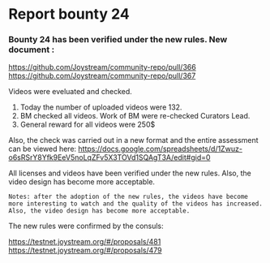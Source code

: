 # Report bounty 24
### Bounty 24 has been verified under the new rules. New document :

https://github.com/Joystream/community-repo/pull/366
https://github.com/Joystream/community-repo/pull/367

Videos were eveluated and checked.

   1. Today the number of uploaded videos were 132.
   2. BM checked all videos. Work of BM were re-checked Curators Lead.
   3. General reward for all videos were 250$

Also, the check was carried out in a new format and the entire assessment can be viewed here: 
https://docs.google.com/spreadsheets/d/1Zwuz-o6sRSrY8Yfk9EeV5noLqZFv5X3TOVd1SQAgT3A/edit#gid=0

All licenses and videos have been verified under the new rules. Also, the video design has become more acceptable.

`Notes: after the adoption of the new rules, the videos have become more interesting to watch and the quality of the videos has increased.
Also, the video design has become more acceptable. `

The new rules were confirmed by the consuls:

https://testnet.joystream.org/#/proposals/481
https://testnet.joystream.org/#/proposals/479
